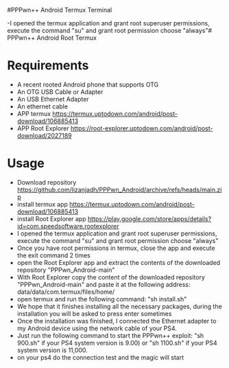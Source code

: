#PPPwn++ Android Termux Terminal

-I opened the termux application and grant root superuser permissions, execute the command "su" and grant root permission choose "always"# PPPwn++ Android Root Termux
# Requirements
- A recent rooted Android phone that supports OTG
- An OTG USB Cable or Adapter
- An USB Ethernet Adapter
- An ethernet cable
- APP termux https://termux.uptodown.com/android/post-download/106885413
- APP Root Explorer https://root-explorer.uptodown.com/android/post-download/2027189

# Usage
- Download repository https://github.com/lizanjadh/PPPwn_Android/archive/refs/heads/main.zip
-  install termux app https://termux.uptodown.com/android/post-download/106885413
-  install Root Explorer app https://play.google.com/store/apps/details?id=com.speedsoftware.rootexplorer
-  I opened the termux application and grant root superuser permissions, execute the command "su" and grant root permission choose "always"
- Once you have root permissions in termux, close the app and execute the exit command 2 times
- open the Root Explorer app and extract the contents of the downloaded repository "PPPwn_Android-main"
- With Root Explorer copy the content of the downloaded repository "PPPwn_Android-main" and paste it at the following address: data/data/com.termux/files/home/
- open termux and run the following command: "sh install.sh"
- We hope that it finishes installing all the necessary packages, during the installation you will be asked to press enter sometimes
- Once the installation was finished, I connected the Ethernet adapter to my Android device using the network cable of your PS4.
- Just run the following command to start the PPPwn++ exploit: "sh 900.sh" if your PS4 system version is 9.00) or "sh 1100.sh" if your PS4 system version is 11,000.
- on your ps4 do the connection test and the magic will start
